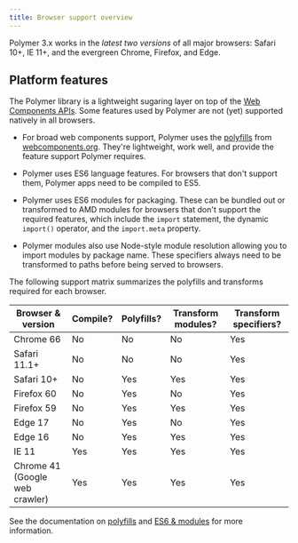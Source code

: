 ```yaml
---
title: Browser support overview
---
```


<!-- toc -->

Polymer 3.x works in the _latest two versions_ of all major browsers: Safari 10+, IE 11+, and the
evergreen Chrome, Firefox, and Edge.

## Platform features

The Polymer library is a lightweight sugaring layer on top of the [Web Components
APIs](http://webcomponents.org/articles/why-web-components/). Some features used by Polymer are not
(yet) supported natively in all browsers. 

*   For broad web components support, Polymer uses the [polyfills](https://github.com/webcomponents/webcomponentsjs) 
    from [webcomponents.org](http://webcomponents.org). They're lightweight, work well, and provide the
    feature support Polymer requires.

*   Polymer uses ES6 language features. For browsers that don't support them, Polymer apps need to be compiled
    to ES5. 

*   Polymer uses ES6 modules for packaging. These can be bundled out or transformed to AMD modules for browsers that
    don't support the required features, which include the `import` statement, the dynamic `import()` operator, and
    the `import.meta` property.

*   Polymer modules also use Node-style module resolution allowing you to import modules by package name. 
    These specifiers always need to be transformed to paths before being served to browsers.

The following support matrix summarizes the polyfills and transforms required for each browser.

| Browser & version | Compile? | Polyfills? | Transform modules? | Transform specifiers?|
|---|---|---|---|---|
| Chrome 66 | No | No | No | Yes|
| Safari 11.1+ | No | No| No| Yes|
| Safari 10+|No|Yes|Yes|Yes|
| Firefox 60|No|Yes|No|Yes|
| Firefox 59|No|Yes|Yes|Yes|
| Edge 17|No|Yes|No|Yes|
| Edge 16|No|Yes|Yes|Yes|
| IE 11|Yes|Yes|Yes|Yes|
| Chrome 41 (Google web crawler)|Yes|Yes|Yes|Yes|

See the documentation on [polyfills](polyfills) and [ES6 & modules](es6) for more information.
